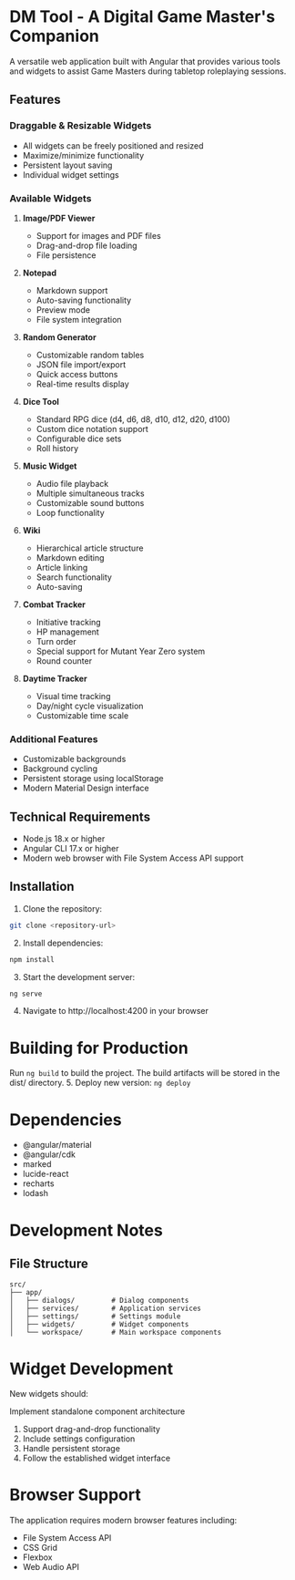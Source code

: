 # DM Tool - A Digital Game Master's Companion

A versatile web application built with Angular that provides various tools and widgets to assist Game Masters during tabletop roleplaying sessions.

## Features

### Draggable & Resizable Widgets
- All widgets can be freely positioned and resized
- Maximize/minimize functionality
- Persistent layout saving
- Individual widget settings

### Available Widgets

1. **Image/PDF Viewer**
   - Support for images and PDF files
   - Drag-and-drop file loading
   - File persistence

2. **Notepad**
   - Markdown support
   - Auto-saving functionality
   - Preview mode
   - File system integration

3. **Random Generator**
   - Customizable random tables
   - JSON file import/export
   - Quick access buttons
   - Real-time results display

4. **Dice Tool**
   - Standard RPG dice (d4, d6, d8, d10, d12, d20, d100)
   - Custom dice notation support
   - Configurable dice sets
   - Roll history

5. **Music Widget**
   - Audio file playback
   - Multiple simultaneous tracks
   - Customizable sound buttons
   - Loop functionality

6. **Wiki**
   - Hierarchical article structure
   - Markdown editing
   - Article linking
   - Search functionality
   - Auto-saving

7. **Combat Tracker**
   - Initiative tracking
   - HP management
   - Turn order
   - Special support for Mutant Year Zero system
   - Round counter

8. **Daytime Tracker**
   - Visual time tracking
   - Day/night cycle visualization
   - Customizable time scale

### Additional Features
- Customizable backgrounds
- Background cycling
- Persistent storage using localStorage
- Modern Material Design interface

## Technical Requirements

- Node.js 18.x or higher
- Angular CLI 17.x or higher
- Modern web browser with File System Access API support

## Installation

1. Clone the repository:
```bash
git clone <repository-url>
```
2. Install dependencies:
```bash
npm install
```
3. Start the development server:
```bash
ng serve
```
4. Navigate to http://localhost:4200 in your browser
# Building for Production
Run `ng build` to build the project. The build artifacts will be stored in the dist/ directory.
5. Deploy new version:
`ng deploy`
# Dependencies
- @angular/material
- @angular/cdk
- marked
- lucide-react
- recharts
- lodash

# Development Notes
## File Structure
```
src/
├── app/
│   ├── dialogs/         # Dialog components
│   ├── services/        # Application services
│   ├── settings/        # Settings module
│   ├── widgets/         # Widget components
│   └── workspace/       # Main workspace components
```
# Widget Development
New widgets should:

Implement standalone component architecture
1. Support drag-and-drop functionality
2. Include settings configuration
3. Handle persistent storage
4. Follow the established widget interface

# Browser Support
The application requires modern browser features including:

- File System Access API
- CSS Grid
- Flexbox
- Web Audio API